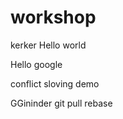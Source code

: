 
workshop
==========
kerker
Hello world

Hello google

conflict sloving demo

GGininder
git pull rebase
